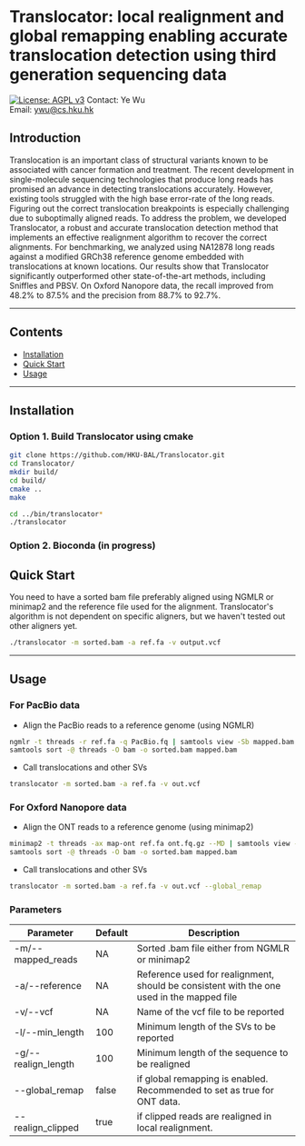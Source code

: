 # Translocator: local realignment and global remapping enabling accurate translocation detection using third generation sequencing data
[![License: AGPL v3](https://img.shields.io/badge/License-AGPL%20v3-blue.svg)](https://www.gnu.org/licenses/agpl-3.0)
Contact: Ye Wu	
Email: ywu@cs.hku.hk  

## Introduction
Translocation is an important class of structural variants known to be associated with cancer formation and treatment. The recent development in single-molecule sequencing technologies that produce long reads has promised an advance in detecting translocations accurately. However, existing tools struggled with the high base error-rate of the long reads. Figuring out the correct translocation breakpoints is especially challenging due to suboptimally aligned reads. To address the problem, we developed Translocator, a robust and accurate translocation detection method that implements an effective realignment algorithm to recover the correct alignments. For benchmarking, we analyzed using NA12878 long reads against a modified GRCh38 reference genome embedded with translocations at known locations. Our results show that Translocator significantly outperformed other state-of-the-art methods, including Sniffles and PBSV. On Oxford Nanopore data, the recall improved from 48.2% to 87.5% and the precision from 88.7% to 92.7%.


---

## Contents
- [Installation](#installation)
- [Quick Start](#quick-demo)
- [Usage](#usage)

---

## Installation

### Option 1. Build Translocator using cmake

```bash
git clone https://github.com/HKU-BAL/Translocator.git
cd Translocator/
mkdir build/
cd build/
cmake ..
make

cd ../bin/translocator*
./translocator
```

### Option 2. Bioconda (in progress)


## Quick Start
You need to have a sorted bam file preferably aligned using NGMLR or minimap2 and the reference file used for the alignment. Translocator's algorithm is not dependent on specific aligners, but we haven't tested out other aligners yet.

```bash
./translocator -m sorted.bam -a ref.fa -v output.vcf
```

---

## Usage

### For PacBio data
* Align the PacBio reads to a reference genome (using NGMLR)
```bash
ngmlr -t threads -r ref.fa -q PacBio.fq | samtools view -Sb mapped.bam
samtools sort -@ threads -O bam -o sorted.bam mapped.bam
```
* Call translocations and other SVs
```bash
translocator -m sorted.bam -a ref.fa -v out.vcf
```
### For Oxford Nanopore data
* Align the ONT reads to a reference genome (using minimap2)
```bash
minimap2 -t threads -ax map-ont ref.fa ont.fq.gz --MD | samtools view -Sb > mapped.bam
samtools sort -@ threads -O bam -o sorted.bam mapped.bam
```
* Call translocations and other SVs
```bash
translocator -m sorted.bam -a ref.fa -v out.vcf --global_remap
```

### Parameters

| ﻿Parameter           | Default | Description                                                              |
|---------------------|---------|--------------------------------------------------------------------------|
| -m/--mapped_reads   | NA      | Sorted .bam file either from NGMLR or minimap2                           |
| -a/--reference      | NA      | Reference used for realignment, should be consistent with the one used in the mapped file                                          |
| -v/--vcf            | NA      | Name of the vcf file to be reported                                      |
| -l/--min_length     | 100     | Minimum length of the SVs to be reported                                 |
| -g/--realign_length | 100     | Minimum length of the sequence to be realigned                           |
| --global_remap      | false   | if global remapping is enabled. Recommended to set as true for ONT data. |
| --realign_clipped   | true    | if clipped reads are realigned in local realignment.                     |
